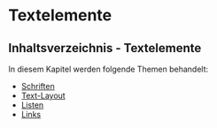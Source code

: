 # Textelemente

## Inhaltsverzeichnis - Textelemente

In diesem Kapitel werden folgende Themen behandelt:

- [Schriften](Schrift.md)
- [Text-Layout](Text-Layout.md)
- [Listen](Listen-Styling.md)
- [Links](Links.md)